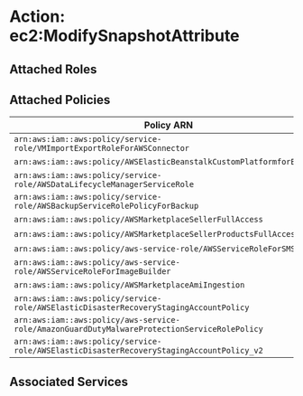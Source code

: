 # Action: ec2:ModifySnapshotAttribute

## Attached Roles

## Attached Policies

| Policy ARN | Policy Name |
|------------|-------------|
| `arn:aws:iam::aws:policy/service-role/VMImportExportRoleForAWSConnector` | [VMImportExportRoleForAWSConnector](../policies.md#vmimportexportroleforawsconnector) |
| `arn:aws:iam::aws:policy/AWSElasticBeanstalkCustomPlatformforEC2Role` | [AWSElasticBeanstalkCustomPlatformforEC2Role](../policies.md#awselasticbeanstalkcustomplatformforec2role) |
| `arn:aws:iam::aws:policy/service-role/AWSDataLifecycleManagerServiceRole` | [AWSDataLifecycleManagerServiceRole](../policies.md#awsdatalifecyclemanagerservicerole) |
| `arn:aws:iam::aws:policy/service-role/AWSBackupServiceRolePolicyForBackup` | [AWSBackupServiceRolePolicyForBackup](../policies.md#awsbackupservicerolepolicyforbackup) |
| `arn:aws:iam::aws:policy/AWSMarketplaceSellerFullAccess` | [AWSMarketplaceSellerFullAccess](../policies.md#awsmarketplacesellerfullaccess) |
| `arn:aws:iam::aws:policy/AWSMarketplaceSellerProductsFullAccess` | [AWSMarketplaceSellerProductsFullAccess](../policies.md#awsmarketplacesellerproductsfullaccess) |
| `arn:aws:iam::aws:policy/aws-service-role/AWSServiceRoleForSMS` | [AWSServiceRoleForSMS](../policies.md#awsserviceroleforsms) |
| `arn:aws:iam::aws:policy/aws-service-role/AWSServiceRoleForImageBuilder` | [AWSServiceRoleForImageBuilder](../policies.md#awsserviceroleforimagebuilder) |
| `arn:aws:iam::aws:policy/AWSMarketplaceAmiIngestion` | [AWSMarketplaceAmiIngestion](../policies.md#awsmarketplaceamiingestion) |
| `arn:aws:iam::aws:policy/service-role/AWSElasticDisasterRecoveryStagingAccountPolicy` | [AWSElasticDisasterRecoveryStagingAccountPolicy](../policies.md#awselasticdisasterrecoverystagingaccountpolicy) |
| `arn:aws:iam::aws:policy/aws-service-role/AmazonGuardDutyMalwareProtectionServiceRolePolicy` | [AmazonGuardDutyMalwareProtectionServiceRolePolicy](../policies.md#amazonguarddutymalwareprotectionservicerolepolicy) |
| `arn:aws:iam::aws:policy/service-role/AWSElasticDisasterRecoveryStagingAccountPolicy_v2` | [AWSElasticDisasterRecoveryStagingAccountPolicy_v2](../policies.md#awselasticdisasterrecoverystagingaccountpolicy_v2) |

## Associated Services

